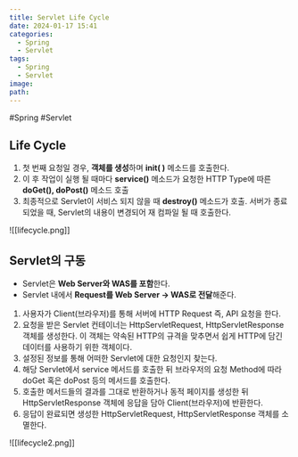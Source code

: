 ```yaml
---
title: Servlet Life Cycle
date: 2024-01-17 15:41
categories:
  - Spring
  - Servlet
tags:
  - Spring
  - Servlet
image: 
path:
---
```

#Spring #Servlet 


## Life Cycle
1. 첫 번째 요청일 경우, **객체를 생성**하며 **init( )** 메소드를 호출한다.
2. 이 후 작업이 실행 될 때마다 **service()** 메소드가 요청한 HTTP Type에 따른 **doGet(), doPost()** 메소드 호출
3. 최종적으로 Servlet이 서비스 되지 않을 때 **destroy()** 메소드가 호출. 서버가 종료되었을 때, Servlet의 내용이 변경되어 재 컴파일 될 때 호출한다.

![[lifecycle.png]]

## Servlet의 구동
- Servlet은 **Web Server와 WAS를 포함**한다.
- Servlet 내에서 **Request를 Web Server → WAS로 전달**해준다.

1. 사용자가 Client(브라우저)를 통해 서버에 HTTP Request 즉, API 요청을 한다.
2. 요청을 받은 Servlet 컨테이너는 HttpServletRequest, HttpServletResponse 객체를 생성한다. 이 객체는 약속된 HTTP의 규격을 맞추면서 쉽게 HTTP에 담긴 데이터를 사용하기 위한 객체이다.
3. 설정된 정보를 통해 어떠한 Servlet에 대한 요청인지 찾는다.
4. 해당 Servlet에서 service 메서드를 호출한 뒤 브라우저의 요청 Method에 따라 doGet 혹은 doPost 등의 메서드를 호출한다.
5. 호출한 메서드들의 결과를 그대로 반환하거나 동적 페이지를 생성한 뒤 HttpServletResponse 객체에 응답을 담아 Client(브라우저)에 반환한다.
6. 응답이 완료되면 생성한 HttpServletRequest, HttpServletResponse 객체를 소멸한다.

![[lifecycle2.png]]